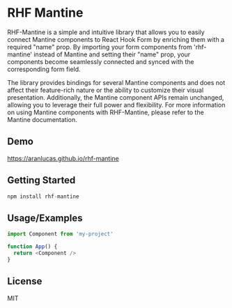 
# RHF Mantine

RHF-Mantine is a simple and intuitive library that allows you to easily connect Mantine components to React Hook Form by enriching them with a required "name" prop. By importing your form components from 'rhf-mantine' instead of Mantine and setting their "name" prop, your components become seamlessly connected and synced with the corresponding form field.

The library provides bindings for several Mantine components and does not affect their feature-rich nature or the ability to customize their visual presentation. Additionally, the Mantine component APIs remain unchanged, allowing you to leverage their full power and flexibility. For more information on using Mantine components with RHF-Mantine, please refer to the Mantine documentation.

## Demo

<https://aranlucas.github.io/rhf-mantine>

## Getting Started

```javascript
npm install rhf-mantine
```

## Usage/Examples

```javascript
import Component from 'my-project'

function App() {
  return <Component />
}
```

## License

MIT

